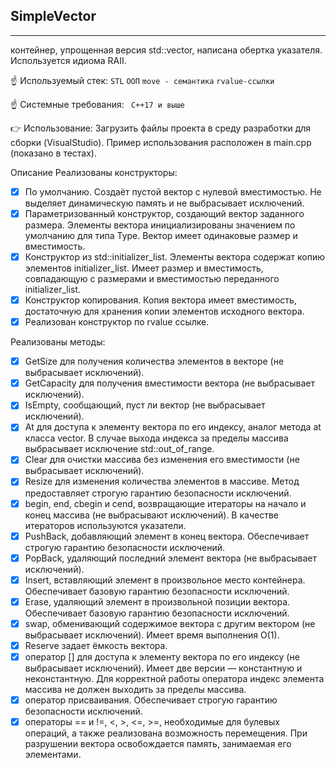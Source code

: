 ## SimpleVector 
____
контейнер, упрощенная версия std::vector, написана обертка указателя. Используется идиома RAII.

:point_up: Используемый стек:
`STL` `ООП` `move - семантика` `rvalue-ссылки`

:point_up: Системные требования:
` C++17 и выше`

:point_right: Использование:
 Загрузить файлы проекта в среду разработки для сборки (VisualStudio). 
 Пример использования расположен в main.cpp (показано в тестах). 

Описание
Реализованы конструкторы:
- [X] По умолчанию. Создаёт пустой вектор с нулевой вместимостью. Не выделяет динамическую память и не выбрасывает исключений.
- [X] Параметризованный конструктор, создающий вектор заданного размера. Элементы вектора инициализированы значением по умолчанию для типа Type. Вектор имеет одинаковые размер и вместимость.
- [X] Конструктор из std::initializer_list. Элементы вектора содержат копию элементов initializer_list. Имеет размер и вместимость, совпадающую с размерами и вместимостью переданного initializer_list.
- [X] Конструктор копирования. Копия вектора имеет вместимость, достаточную для хранения копии элементов исходного вектора.
- [X] Реализован конструктор по rvalue ссылке.

Реализованы методы:
- [X] GetSize для получения количества элементов в векторе (не выбрасывает исключений).
- [X] GetCapacity для получения вместимости вектора (не выбрасывает исключений).
- [X] IsEmpty, сообщающий, пуст ли вектор (не выбрасывает исключений).
- [X] At для доступа к элементу вектора по его индексу, аналог метода at класса vector. В случае выхода индекса за пределы массива выбрасывает исключение std::out_of_range.
- [X] Clear для очистки массива без изменения его вместимости (не выбрасывает исключений).
- [X] Resize для изменения количества элементов в массиве. Метод предоставляет строгую гарантию безопасности исключений.
- [X] begin, end, cbegin и cend, возвращающие итераторы на начало и конец массива (не выбрасывают исключений). В качестве итераторов используются указатели.
- [X] PushBack, добавляющий элемент в конец вектора. Обеспечивает строгую гарантию безопасности исключений.
- [X] PopBack, удаляющий последний элемент вектора (не выбрасывает исключений).
- [X] Insert, вставляющий элемент в произвольное место контейнера. Обеспечивает базовую гарантию безопасности исключений.
- [X] Erase, удаляющий элемент в произвольной позиции вектора. Обеспечивает базовую гарантию безопасности исключений.
- [X] swap, обменивающий содержимое вектора с другим вектором (не выбрасывает исключений). Имеет время выполнения O(1).
- [X] Reserve задает ёмкость вектора.
- [X] оператор [] для доступа к элементу вектора по его индексу (не выбрасывает исключений). Имеет две версии — константную и неконстантную. Для корректной работы оператора индекс элемента массива не должен выходить за пределы массива.
- [X] оператор присваивания. Обеспечивает строгую гарантию безопасности исключений.
- [X] операторы == и !=, <, >, <=, >=, необходимые для булевых операций, а также реализована возможность перемещения.
При разрушении вектора освобождается память, занимаемая его элементами.
